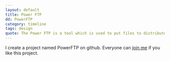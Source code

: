 ```yaml
---
layout: default
title: Power FTP
dd: PowerFTP
category: timeline
tags: design
quote: The Power FTP is a tool which is used to put files to distributed system which would have hundreds or thousand servers.
---
```

<p>I create a project named PowerFTP on github. Everyone can <a href="https://github.com/jevy-wangfei/PowerFTP">join me</a> if you like this project. </p>
